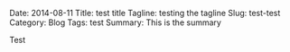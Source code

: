 Date: 2014-08-11
Title: test title
Tagline: testing the tagline
Slug: test-test
Category: Blog
Tags: test
Summary:  This is the summary


Test